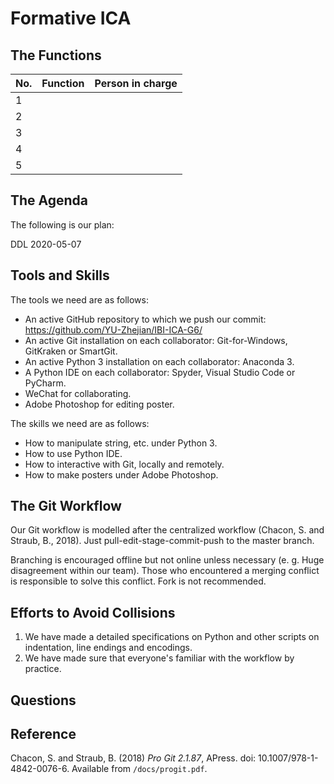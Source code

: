 # Formative ICA

## The Functions

| No.  | Function | **Person in charge** |
| ---- | -------- | -------------------- |
| 1    |          |                      |
| 2    |          |                      |
| 3    |          |                      |
| 4    |          |                      |
| 5    |          |                      |



## The Agenda

The following is our plan:







DDL 2020-05-07

## Tools and Skills

The tools we need are as follows:

* An active GitHub repository to which we push our commit: https://github.com/YU-Zhejian/IBI-ICA-G6/
* An active Git installation on each collaborator: Git-for-Windows, GitKraken or SmartGit.
* An active Python 3 installation on each collaborator: Anaconda 3.
* A Python IDE  on each collaborator: Spyder, Visual Studio Code or PyCharm.
* WeChat for collaborating.
* Adobe Photoshop for editing poster.

The skills we need are as follows:

* How to manipulate string, etc. under Python 3.
* How to use Python IDE.
* How to interactive with Git, locally and remotely.
* How to make posters under Adobe Photoshop.

## The Git Workflow

Our Git workflow is modelled after the centralized workflow (Chacon, S. and Straub, B., 2018). Just pull-edit-stage-commit-push to the master branch.

Branching is encouraged offline but not online unless necessary (e. g. Huge disagreement within our team). Those who encountered a merging conflict is responsible to solve this conflict. Fork is not recommended.

## Efforts to Avoid Collisions

1. We have made a detailed specifications on Python and other scripts on indentation, line endings and encodings.
2. We have made sure that everyone's familiar with the workflow by practice.

## Questions



## Reference

Chacon, S. and Straub, B. (2018) *Pro Git 2.1.87*, APress. doi: 10.1007/978-1-4842-0076-6. Available from `/docs/progit.pdf`.

